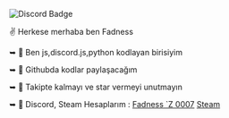 ![Discord Badge](https://media.discordapp.net/attachments/608711485849337856/770315179837095936/a_f82ce6cfca3795b14d61a21ea922814b.gif)



✌️ Herkese merhaba ben Fadness


➥ 🌊 Ben js,discord.js,python kodlayan birisiyim

➥ 🌼 Githubda kodlar paylaşacağım

➥ 🌲 Takipte kalmayı ve star vermeyi unutmayın

➥ 💙 Discord, Steam Hesaplarım : [Fadness `Z 0007](https://discord.com/channels/@me) [Steam](https://steamcommunity.com/profiles/76561198936474768/)
